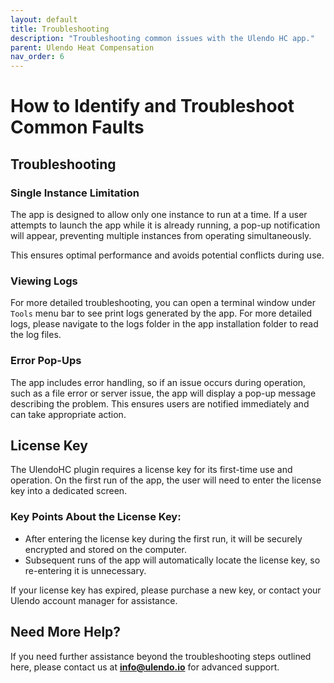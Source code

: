 ```yaml
---  
layout: default  
title: Troubleshooting  
description: "Troubleshooting common issues with the Ulendo HC app."  
parent: Ulendo Heat Compensation
nav_order: 6
---  
```


# How to Identify and Troubleshoot Common Faults  

## Troubleshooting

### Single Instance Limitation  
The app is designed to allow only one instance to run at a time. If a user attempts to launch the app while it is already running, a pop-up notification will appear, preventing multiple instances from operating simultaneously.  

This ensures optimal performance and avoids potential conflicts during use.  

### Viewing Logs  
For more detailed troubleshooting, you can open a terminal window under `Tools` menu bar to see print logs generated by the app. For more detailed logs, please navigate to the logs folder in the app installation folder to read the log files.

### Error Pop-Ups  
The app includes error handling, so if an issue occurs during operation, such as a file error or server issue, the app will display a pop-up message describing the problem. This ensures users are notified immediately and can take appropriate action.

## License Key  
The UlendoHC plugin requires a license key for its first-time use and operation. On the first run of the app, the user will need to enter the license key into a dedicated screen.  

### Key Points About the License Key:  
- After entering the license key during the first run, it will be securely encrypted and stored on the computer.  
- Subsequent runs of the app will automatically locate the license key, so re-entering it is unnecessary.  

If your license key has expired, please purchase a new key, or contact your Ulendo account manager for assistance.  

## Need More Help?  
If you need further assistance beyond the troubleshooting steps outlined here, please contact us at **info@ulendo.io** for advanced support.  
